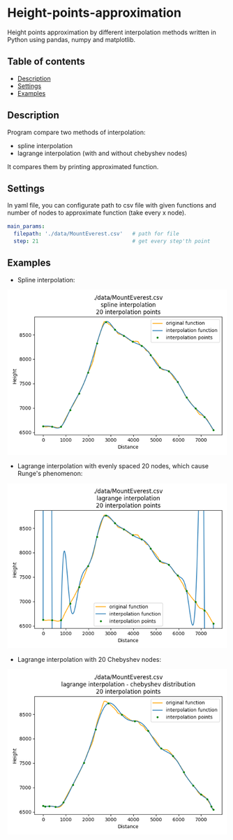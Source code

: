 # Height-points-approximation
Height points approximation by different interpolation methods written in Python using pandas, numpy and matplotlib. 

## Table of contents
* [Description](#description)
* [Settings](#settings)
* [Examples](#examples)

## Description
Program compare two methods of interpolation:
- spline interpolation
- lagrange interpolation (with and without chebyshev nodes)

It compares them by printing approximated function.

## Settings
In yaml file, you can configurate path to csv file with given functions and number of nodes to approximate function (take every x node).
```yml
main_params:
  filepath: './data/MountEverest.csv'   # path for file
  step: 21                              # get every step'th point
```

## Examples
- Spline interpolation:

![spline interpolation](/data/chart_spline.png)

- Lagrange interpolation with evenly spaced 20 nodes, which cause Runge's phenomenon:

![spline interpolation](/data/chart_lagrange.png)

- Lagrange interpolation with 20 Chebyshev nodes:

![spline interpolation](/data/chart_chebyshev.png)
